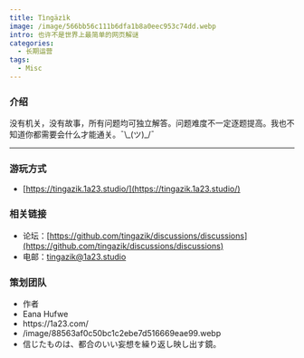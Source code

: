 ```yaml
---
title: Tìngäzìk
image: /image/566bb56c111b6dfa1b8a0eec953c74dd.webp
intro: 也许不是世界上最简单的网页解谜
categories: 
  - 长期运营
tags: 
  - Misc
---
```



### 介绍

没有机关，没有故事，所有问题均可独立解答。问题难度不一定逐题提高。我也不知道你都需要会什么才能通关。¯\\\_(ツ)_/¯

---

### 游玩方式

- [https://tingazik.1a23.studio/](https://tingazik.1a23.studio/)

### 相关链接

- 论坛：[https://github.com/tingazik/discussions/discussions](https://github.com/tingazik/discussions/discussions)
- 电邮：[tingazik@1a23.studio](mailto:tingazik@1a23.studio)

### 策划团队


<ul class = "author">

<li>作者</li>
<li>Eana Hufwe</li>
<li>https://1a23.com/</li>
<li>/image/88563af0c50bc1c2ebe7d516669eae99.webp</li>
<li>信じたものは、都合のいい妄想を繰り返し映し出す鏡。</li>

</ul>